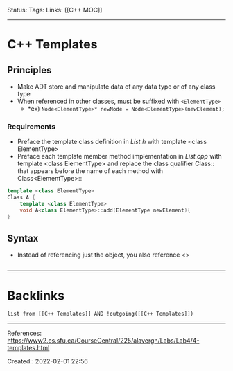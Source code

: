 Status: 
Tags: 
Links: [[C++ MOC]]
___
# C++ Templates
## Principles
- Make ADT store and manipulate data of any data type or of any class type
- When referenced in other classes, must be suffixed with `<ElementType>`
	- *ex) `Node<ElementType>* newNode = Node<ElementType>(newElement);`
### Requirements
- Preface the template class definition in _List.h_ with 
template \<class ElementType>
- Preface each template member method implementation in _List.cpp_ with template \<class ElementType> and replace the class qualifier Class:: that appears before the name of each method with Class\<ElementType>::
```cpp
template <class ElementType>
Class A {
	template <class ElementType>
	void A<class ElementType>::add(ElementType newElement){
}
```

## Syntax
- Instead of referencing just the object, you also reference <>
```

```
___
# Backlinks
```dataview
list from [[C++ Templates]] AND !outgoing([[C++ Templates]])
```
___
References: https://www2.cs.sfu.ca/CourseCentral/225/alavergn/Labs/Lab4/4-templates.html

Created:: 2022-02-01 22:56